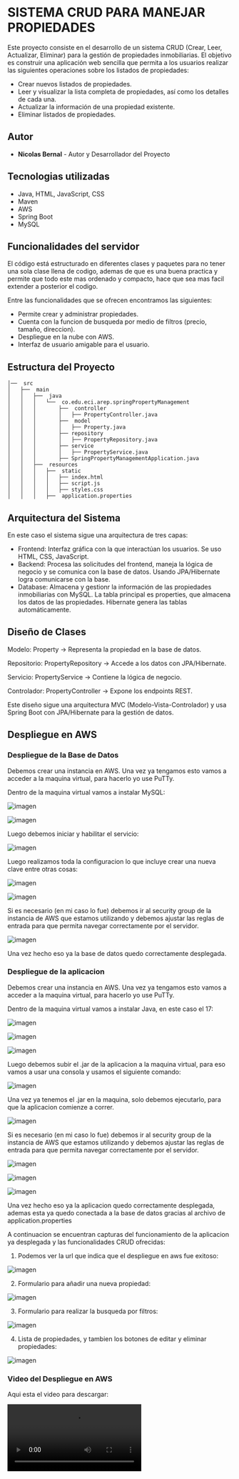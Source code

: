 # SISTEMA CRUD PARA MANEJAR PROPIEDADES

Este proyecto consiste en el desarrollo de un sistema CRUD (Crear, Leer, Actualizar, Eliminar) para la gestión de propiedades inmobiliarias. El objetivo es construir una aplicación web sencilla que permita a los usuarios realizar las siguientes operaciones sobre los listados de propiedades:

- Crear nuevos listados de propiedades.
- Leer y visualizar la lista completa de propiedades, así como los detalles de cada una.
- Actualizar la información de una propiedad existente.
- Eliminar listados de propiedades.

## Autor

* **Nicolas Bernal** - Autor y Desarrollador del Proyecto

## Tecnologias utilizadas

- Java, HTML, JavaScript, CSS
- Maven
- AWS
- Spring Boot
- MySQL

## Funcionalidades del servidor

El código está estructurado en diferentes clases y paquetes para no tener una sola clase llena de codigo, ademas de que es una buena practica y permite que todo este mas ordenado y compacto, hace que sea mas facil extender a posterior el codigo.

Entre las funcionalidades que se ofrecen encontramos las siguientes:

- Permite crear y administrar propiedades.
- Cuenta con la funcion de busqueda por medio de filtros (precio, tamaño, direccion).
- Despliegue en la nube con AWS.
- Interfaz de usuario amigable para el usuario.

## Estructura del Proyecto

```
│──  src
│   ├──  main
│   │   ├──  java
│   │   │   └──  co.edu.eci.arep.springPropertyManagement
│   │   │       ├──  controller
│   │   │       │   ├── PropertyController.java
│   │   │       ├──  model
│   │   │       │   ├── Property.java
│   │   │       ├── repository
│   │   │       │   ├── PropertyRepository.java
│   │   │       ├── service
│   │   │       │   ├── PropertyService.java
│   │   │       ├── SpringPropertyManagementApplication.java
│   │   ├──  resources
│   │   │   ├──  static
│   │   │   │   ├── index.html
│   │   │   │   ├── script.js
│   │   │   │   ├── styles.css
│   │   │   ├──  application.properties
```

## Arquitectura del Sistema

En este caso el sistema sigue una arquitectura de tres capas:

- Frontend: Interfaz gráfica con la que interactúan los usuarios. Se uso HTML, CSS, JavaScript.
- Backend: Procesa las solicitudes del frontend, maneja la lógica de negocio y se comunica con la base de datos. Usando JPA/Hibernate logra comunicarse con la base.
- Database: Almacena y gestionr la información de las propiedades inmobiliarias con MySQL. La tabla principal es properties, que almacena los datos de las propiedades. Hibernate genera las tablas automáticamente.

## Diseño de Clases

Modelo: Property → Representa la propiedad en la base de datos.

Repositorio: PropertyRepository → Accede a los datos con JPA/Hibernate.

Servicio: PropertyService → Contiene la lógica de negocio.

Controlador: PropertyController → Expone los endpoints REST.

Este diseño sigue una arquitectura MVC (Modelo-Vista-Controlador) y usa Spring Boot con JPA/Hibernate para la gestión de datos.

## Despliegue en AWS

### Despliegue de la Base de Datos

Debemos crear una instancia en AWS. Una vez ya tengamos esto vamos a acceder a la maquina virtual, para hacerlo yo use PuTTy.

Dentro de la maquina virtual vamos a instalar MySQL:

![imagen](src/main/resources/imagenesReadMe/1.jpg)

![imagen](src/main/resources/imagenesReadMe/2.jpg)

Luego debemos iniciar y habilitar el servicio:

![imagen](src/main/resources/imagenesReadMe/3.jpg)

Luego realizamos toda la configuracion lo que incluye crear una nueva clave entre otras cosas:

![imagen](src/main/resources/imagenesReadMe/4.jpg)

![imagen](src/main/resources/imagenesReadMe/5.jpg)

Si es necesario (en mi caso lo fue) debemos ir al security group de la instancia de AWS que estamos utilizando y debemos ajustar las reglas de entrada para que permita navegar correctamente por el servidor.

![imagen](src/main/resources/imagenesReadMe/6.jpg)

Una vez hecho eso ya la base de datos quedo correctamente desplegada.

### Despliegue de la aplicacion

Debemos crear una instancia en AWS. Una vez ya tengamos esto vamos a acceder a la maquina virtual, para hacerlo yo use PuTTy.

Dentro de la maquina virtual vamos a instalar Java, en este caso el 17:

![imagen](src/main/resources/imagenesReadMe/7.jpg)

![imagen](src/main/resources/imagenesReadMe/8.jpg)

![imagen](src/main/resources/imagenesReadMe/9.jpg)

Luego debemos subir el .jar de la aplicacion a la maquina virtual, para eso vamos a usar una consola y usamos el siguiente comando:

![imagen](src/main/resources/imagenesReadMe/10.jpg)

Una vez ya tenemos el .jar en la maquina, solo debemos ejecutarlo, para que la aplicacion comienze a correr.

![imagen](src/main/resources/imagenesReadMe/11.jpg)

Si es necesario (en mi caso lo fue) debemos ir al security group de la instancia de AWS que estamos utilizando y debemos ajustar las reglas de entrada para que permita navegar correctamente por el servidor.

![imagen](src/main/resources/imagenesReadMe/12.jpg)

![imagen](src/main/resources/imagenesReadMe/13.jpg)

![imagen](src/main/resources/imagenesReadMe/14.jpg)

Una vez hecho eso ya la aplicacion quedo correctamente desplegada, ademas esta ya quedo conectada a la base de datos gracias al archivo de application.properties

A continuacion se encuentran capturas del funcionamiento de la aplicacion ya desplegada y las funcionalidades CRUD ofrecidas:

1. Podemos ver la url que indica que el despliegue en aws fue exitoso:

![imagen](src/main/resources/imagenesReadMe/15.jpg)

2. Formulario para añadir una nueva propiedad:

![imagen](src/main/resources/imagenesReadMe/16.jpg)

3. Formulario para realizar la busqueda por filtros:

![imagen](src/main/resources/imagenesReadMe/17.jpg)

4. Lista de propiedades, y tambien los botones de editar y eliminar propiedades:

![imagen](src/main/resources/imagenesReadMe/18.jpg)

### Video del Despliegue en AWS

Aqui esta el video para descargar:

![video](src/main/resources/imagenesReadMe/VideoDespliegueAWS.mp4)
